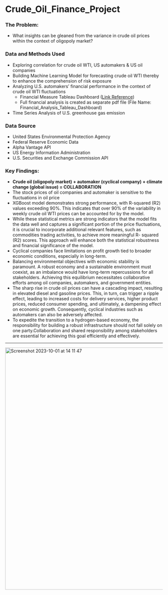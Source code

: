 # Crude_Oil_Finance_Project

### The Problem: 
- What insights can be gleaned from the variance in crude oil prices within the context of oligopoly market?
### Data and Methods Used
- Exploring correlation for crude oil WTI, US automakers & US oil companies
- Building Machine Learning Model for forecasting crude oil WTI thereby to enhance the comprehension of risk exposure
- Analyzing U.S. automakers’ financial performance in the context of crude oil WTI fluctuations
  - Financial Measure Tableau Dashboard ([Link Reference](https://public.tableau.com/views/FinancialMeasures/FinancialDashboard?:language=en-US&:display_count=n&:origin=viz_share_link))
  - Full financial analysis is created as separate pdf file (File Name: Financial_Analysis_Tableau_Dashboard)
- Time Series Analysis of U.S. greenhouse gas emission

### Data Source
- United States Environmental Protection Agency
- Federal Reserve Economic Data
- Alpha Vantage API
- US Energy Information Administration
- U.S. Securities and Exchange Commission API

### Key Findings:
- **Crude oil (oligopoly market) + automaker (cyclical company) + climate change (global issue) = COLLABORATION**
- The stock prices of oil companies and automaker is sensitive to the fluctuations in oil price
- XGBoost model demonstrates strong performance, with R-squared (R2) values exceeding 90%. This indicates that over 90% of the variability in weekly crude oil WTI prices can be accounted for by the model.
- While these statistical metrics are strong indicators that the model fits the data well and captures a significant portion of the price fluctuations, it is crucial to incorporate additional relevant features, such as commodities trading activities, to achieve more meaningful R- squared (R2) scores. This approach will enhance both the statistical robustness and financial significance of the model.
- Cyclical companies face limitations on profit growth tied to broader economic conditions, especially in long-term.
- Balancing environmental objectives with economic stability is paramount. A robust economy and a sustainable environment must coexist, as an imbalance would have long-term repercussions for all stakeholders. Achieving this equilibrium necessitates collaborative efforts among oil companies, automakers, and government entities.
- The sharp rise in crude oil prices can have a cascading impact, resulting in elevated diesel and gasoline prices. This, in turn, can trigger a ripple effect, leading to increased costs for delivery services, higher product prices, reduced consumer spending, and ultimately, a dampening effect on economic growth. Consequently, cyclical industries such as automakers can also be adversely affected.
- To expedite the transition to a hydrogen-based economy, the responsibility for building a robust infrastructure should not fall solely on one party.Collaboration and shared responsibility among stakeholders are essential for achieving this goal efficiently and effectively.
---
<img width="774" alt="Screenshot 2023-10-01 at 14 11 47" src="https://github.com/florencex5/Crude_Oil_Finance_Project/assets/129706051/fec6fac0-c953-488c-b0f8-e464d3b2bea8">

